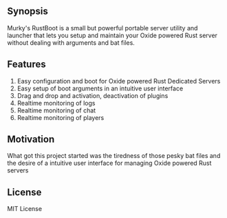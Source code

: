 ## Synopsis

Murky's RustBoot is a small but powerful portable server utility and launcher that lets you setup and maintain your Oxide powered Rust server without dealing with arguments and bat files.

## Features

1. Easy configuration and boot for Oxide powered Rust Dedicated Servers
2. Easy setup of boot arguments in an intuitive user interface
3. Drag and drop and activation, deactivation of plugins
4. Realtime monitoring of logs
5. Realtime monitoring of chat
6. Realtime monitoring of players

## Motivation

What got this project started was the tiredness of those pesky bat files and the desire of a intuitive user interface for managing Oxide powered Rust servers

## License

MIT License